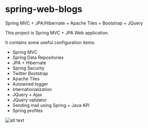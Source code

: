 spring-web-blogs
================

Spring MVC + JPA/Hibernate + Apache Tiles + Bootstrap + JQuery

This project is Spring MVC + JPA Web application.

It contains some useful configuration items:

- Spring MVC
- Spring Data Repositories
- JPA + Hibernate
- Spring Security
- Twitter Bootstrap
- Apache Tiles
- Autowired logger
- Internationalization
- JQuery + Ajax
- JQuery validator
- Sending mail using Spring + Java API
- Spring profiles

![alt text](https://github.com/DanielMichalski/spring-web-rss-channels/blob/master/src/main/resources/img/screen.png "Screen")

